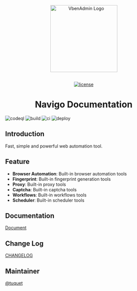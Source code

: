 <div align="center"> <a href="https://github.com/anncwb/vue-vben-admin"> <img alt="VbenAdmin Logo" width="215" src="https://unpkg.com/@tfsoft/static-source@1.0.1/static/256w/logo-square.png"> </a> <br> <br>

[![license](https://img.shields.io/github/license/anncwb/vue-vben-admin.svg)](LICENSE)

<h1>Navigo Documentation</h1>
</div>

![codeql](https://github.com/tuquet/navigo/actions/workflows/codeql.yml/badge.svg) ![build](https://github.com/tuquet/navigo/actions/workflows/build.yml/badge.svg) ![ci](https://github.com/tuquet/navigo/actions/workflows/ci.yml/badge.svg) ![deploy](https://github.com/tuquet/navigo/actions/workflows/deploy.yml/badge.svg)

<!-- **English** | [中文](./README.zh-CN.md) | [日本語](./README.ja-JP.md) -->

## Introduction

Fast, simple and powerful web automation tool.

## Feature

- **Browser Automation**: Built-in browser automation tools
- **Fingerprint**: Built-in fingerprint generation tools
- **Proxy**: Built-in proxy tools
- **Captcha**: Built-in captcha tools
- **Workflows**: Built-in workflows tools
- **Scheduler**: Built-in scheduler tools

## Documentation

[Document](https://doc.tfsoftware.vn/)

## Change Log

[CHANGELOG](https://github.com/tuquet/navigo/releases)

## Maintainer

[@tuquet](https://github.com/tuquet)
